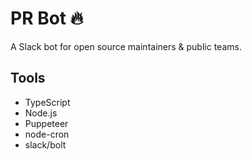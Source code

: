 # PR Bot 🔥

A Slack bot for open source maintainers & public teams.

## Tools

- TypeScript
- Node.js
- Puppeteer
- node-cron
- slack/bolt
